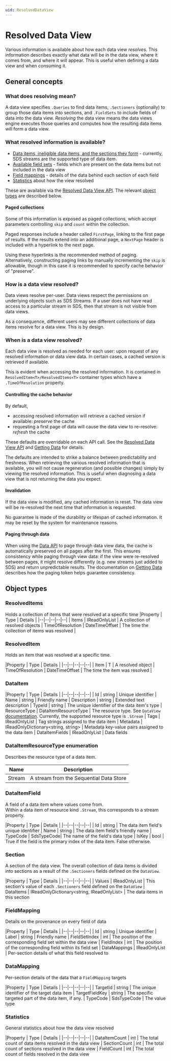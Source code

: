 ```yaml
---
uid: ResolvedDataView
---
```


# Resolved Data View

Various information is available about how each data view _resolves_. This information describes exactly what data will be in the data view, where it comes from, and where it will appear. This is useful when defining a data view and when consuming it.


## General concepts

### What does resolving mean?
A data view specifies `.Queries` to find data items, `.Sectioners` (optionally) to group those data items into sections, and `.FieldSets` to include fields of data into the data view. *Resolving* the data view means the data views engine executes those queries and computes how the resulting data items will form a data view.

### What resolved information is available?
- [Data items, ineligible data items, and the sections they form](xref:DataViewsDataItemsandSections) - currently, SDS streams are the supported type of data item.
- [Available field sets](xref:DataViewsAvailableFieldSets) - fields which are present on the data items but not included in the data view
- [Field mappings](xref:DataViewsFieldMappings) - details of the data behind each section of each field
- [Statistics](xref:ResolvedDataView#statistics) about how the view resolved

These are available via the [Resolved Data View API](xref:ResolvedDataViewAPI). The relevant [object types](xref:ResolvedDataView#object-types) are described below.

#### Paged collections
Some of this information is exposed as paged collections, which accept parameters controlling `skip` and `count` within the collection. 

Paged responses include a header called `FirstPage`, linking to the first page of results. If the results extend into an additional page, a `NextPage` header is included with a hyperlink to the next page.

Using these hyperlinks is the recommended method of paging. Alternatively, constructing paging links by manually incrementing the `skip` is allowable, though in this case it is recommended to specify cache behavior of "preserve".

### How is a data view resolved?
Data views resolve per-user. Data views respect the permissions on underlying objects such as SDS Streams. If a user does not have read access to a particular stream in SDS, then that stream is not visible from data views.

As a consequence, different users may see different collections of data items resolve for a data view. This is by design.

### When is a data view resolved?
Each data view is resolved as needed for each user: upon request of any resolved information or data view data. In certain cases, a cached version is retrieved if available. 

This is evident when accessing the resolved information. It is contained in `ResolvedItem<T>/ResolvedItems<T>` container types which have a `.TimeOfResolution` property.

#### Controlling the cache behavior
By default, 
- accessing resolved information will retrieve a cached version if available: *preserve* the cache
- requesting a first page of data will cause the data view to re-resolve: *refresh* the cache

These defaults are overridable on each API call.
See the [Resolved Data View API](xref:ResolvedDataViewAPI) and [Getting Data](xref:DataViewsGettingData) for details.

The defaults are intended to strike a balance between predictability and freshness. When retrieving the various resolved information that is available, you will not cause regeneration (and possible changes) simply by viewing the resolved information. This is useful when diagnosing a data view that is not returning the data you expect.

#### Invalidation
If the data view is modified, any cached information is reset. The data view will be re-resolved the next time that information is requested.

No guarantee is made of the durability or lifespan of cached information. It may be reset by the system for maintenance reasons.

#### Paging through data
When using the [Data API](xref:DataViewsDataAPI) to page through data view data, the cache is automatically preserved on all pages after the first. This ensures consistency while paging through view data: if the view were re-resolved between pages, it might resolve differently (e.g. new streams just added to SDS) and return unpredictable results. The documentation on [Getting Data](xref:DataViewsGettingData) describes how the paging token helps guarantee consistency.

## Object types

### ResolvedItems<T>
Holds a collection of items that were resolved at a specific time
|Property | Type | Details |
|--|--|--|--|--|
| Items | IReadOnlyList<T> | A collection of resolved objects
| TimeOfResolution | DateTimeOffset | The time the collection of items was resolved |

### ResolvedItem<T>
Holds an item that was resolved at a specific time.

|Property | Type | Details |
|--|--|--|--|--|
| Item | T | A resolved object
| TimeOfResolution | DateTimeOffset | The time the item was resolved |

### DataItem
|Property | Type | Details |
|--|--|--|--|--|
| Id | string | Unique identifier 
| Name | string | Friendly name
| Description | string | Extended text description
| TypeId | string | The unique identifier of the data item's type
| ResourceType | DataItemResourceType | The resource type. See `DataView` [documentation](xref:DataView). Currently, the supported resource type is `.Stream`
| Tags | IReadOnlyList<string> | Tag strings assigned to the data item
| Metadata | IReadOnlyDictionary<string, string> | Metadata key-value pairs assigned to the data item
| DataItemFields | IReadOnlyList<DataItemField> | Data fields

### DataItemResourceType enumeration
Describes the resource type of a data item.

|Name| Description  |
|--|--|
| Stream | A stream from the Sequential Data Store |

### DataItemField
A field of a data item where values come from.  
Within a data item of resource kind `.Stream`, this corresponds to a stream property.

|Property | Type | Details |
|--|--|--|--|--|
| Id | string | The data item field's unique identifier 
| Name | string | The data item field's friendly name
| TypeCode | SdsTypeCode| The name of the field's data type
| IsKey | bool | True if the field is the primary index of the data item. False otherwise.

### Section
A section of the data view. The overall collection of data items is divided into sections as a result of the `.Sectioners` fields defined on the `DataView`.

|Property | Type | Details |
|--|--|--|--|--|
| Values | IReadOnlyList<string> | This section's value of each `.Sectioners` field defined on the `DataView`
| DataItems | IReadOnlyDictionary<string, IReadOnlyList<DataItem>> | The data items in this section

### FieldMapping
Details on the provenance on every field of data

|Property | Type | Details |
|--|--|--|--|--|
| Id | string | Unique identifier
| Label | string | Friendly name
| FieldSetIndex | int | The position of the corresponding field set within the data view
| FieldIndex | int | The position of the corresponding field within its field set
| DataMappings | IReadOnlyList<DataMapping> | Per-section details of what this field resolved to

### DataMapping
Per-section details of the data that a `FieldMapping` targets

|Property | Type | Details |
|--|--|--|--|--|
| TargetId | string | The unique identifier of the target data item
| TargetFieldKey | string | The specific targeted part of the data item, if any.
| TypeCode | SdsTypeCode | The value type

### Statistics
General statistics about how the data view resolved

|Property | Type | Details |
|--|--|--|--|--|
| DataItemCount | int | The total count of data items resolved in the data view
| SectionCount | int | The total count of sections resolved in the data view
| FieldCount | int | The total count of fields resolved in the data view